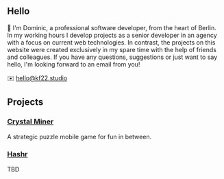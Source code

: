 ## Hello

👋 I'm Dominic, a professional software developer, from the heart of Berlin. In my working hours I develop projects as a senior developer in an agency with a focus on current web technologies. In contrast, the projects on this website were created exclusively in my spare time with the help of friends and colleagues. If you have any questions, suggestions or just want to say hello, I'm looking forward to an email from you!

✉️ [hello@kf22.studio](mailto:hello@kf22.studio)

## Projects

### [Crystal Miner](/crystalminer.md)

A strategic puzzle mobile game for fun in between.

### [Hashr](/hashr.md)

TBD
